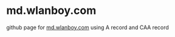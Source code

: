 # md.wlanboy.com
github page for [md.wlanboy.com](https://md.wlanboy.com) using A record and CAA record
